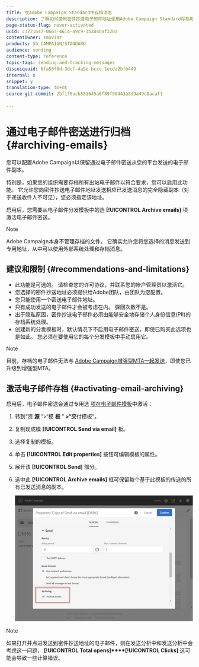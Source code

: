 ```yaml
---
title: 在Adobe Campaign Standard中存档消息
description: 了解如何使用密件抄送电子邮件地址使用Adobe Campaign Standard存档电子邮件。
page-status-flag: never-activated
uuid: c3721647-0663-4614-a9c9-3b3a40af328a
contentOwner: sauviat
products: SG_CAMPAIGN/STANDARD
audience: sending
content-type: reference
topic-tags: sending-and-tracking-messages
discoiquuid: 6fa50f0d-3dcf-4a9e-bccc-1ecda2bfb449
internal: n
snippet: y
translation-type: tm+mt
source-git-commit: 2bf1f8acb581645a6f89f50443a8d9a49d8acaf1

---
```



# 通过电子邮件密送进行归档{#archiving-emails}

您可以配置Adobe Campaign以保留通过电子邮件密送从您的平台发送的电子邮件副本。

特别是，如果您的组织需要存档所有出站电子邮件以符合要求，您可以启用此功能。 它允许您向密件抄送电子邮件地址发送相应已发送消息的完全隐藏副本（对于递送收件人不可见），您必须指定该地址。

启用后，您需要从电子邮件分发模板中的选 **[!UICONTROL Archive emails]** 项激活电子邮件密送。

>[!NOTE]
>
>Adobe Campaign本身不管理存档的文件。 它确实允许您将您选择的消息发送到专用地址，从中可以使用外部系统处理和存档消息。

## 建议和限制 {#recommendations-and-limitations}

* 此功能是可选的。 请检查您的许可协议，并联系您的帐户管理员以激活它。
* 您选择的密件抄送地址必须提供给Adobe团队，由团队为您配置。
* 您只能使用一个密送电子邮件地址。
* 只有成功发送的电子邮件才会被考虑在内。 弹回次数不是。
* 出于隐私原因，密件抄送电子邮件必须由能够安全地存储个人身份信息(PII)的存档系统处理。
* 创建新的分发模板时，默认情况下不启用电子邮件密送，即使已购买此选项也是如此。 您必须在要使用它的每个分发模板中手动启用它。

>[!NOTE]
>
>目前，存档的电子邮件无法与 [Adobe Campaign增强型MTA一起发送](https://helpx.adobe.com/campaign/kb/campaign-enhanced-mta.html)，即使您已升级到增强型MTA。

## 激活电子邮件存档 {#activating-email-archiving}

启用后，电子邮件密送会通过专用选 [项在电子邮件模板](../../start/using/marketing-activity-templates.md)中激活：

1. 转到“资 **源** ”>“模 **板** ” **>“交**&#x200B;付模板”。
1. 复制现成模 **[!UICONTROL Send via email]** 板。
1. 选择复制的模板。
1. 单击 **[!UICONTROL Edit properties]** 按钮可编辑模板的属性。
1. 展开该 **[!UICONTROL Send]** 部分。
1. 选中此 **[!UICONTROL Archive emails]** 框可保留每个基于此模板的传送的所有已发送消息的副本。

   ![](assets/email_archiving.png)

>[!NOTE]
>
>如果打开并点进发送到密件抄送地址的电子邮件，则在发送分析中和发送分析中会考虑这一问题， **[!UICONTROL Total opens]****[!UICONTROL Clicks]** 这可能会导致一些计算错误。